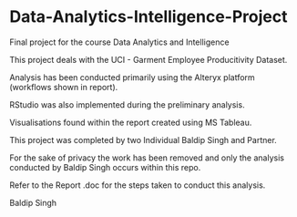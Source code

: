# Data-Analytics-Intelligence-Project
Final project for the course Data Analytics and Intelligence 


This project deals with the UCI - Garment Employee Producitivity Dataset.

Analysis has been conducted primarily using the Alteryx platform (workflows shown in report). 

RStudio was also implemented during the preliminary analysis.

Visualisations found within the report created using MS Tableau.

This project was completed by two Individual Baldip Singh and Partner.

For the sake of privacy the work has been removed and only the analysis conducted by Baldip Singh occurs within this repo.

Refer to the Report .doc for the steps taken to conduct this analysis. 


Baldip Singh
